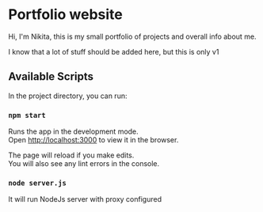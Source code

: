 
# Portfolio website

Hi, I'm Nikita, this is my small portfolio of projects and overall info about me. 

I know that a lot of stuff should be added here, but this is only v1

## Available Scripts

In the project directory, you can run:

### `npm start`

Runs the app in the development mode.<br />
Open [http://localhost:3000](http://localhost:3000) to view it in the browser.

The page will reload if you make edits.<br />
You will also see any lint errors in the console.

### `node server.js`

It will run NodeJs server with proxy configured 


